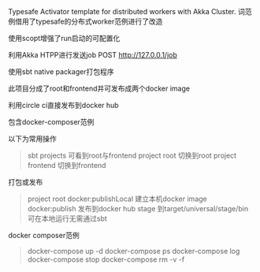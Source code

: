 Typesafe Activator template for distributed workers with Akka Cluster.
词范例借用了typesafe的分布式worker范例进行了改造

使用scopt增强了run启动的可配置化

利用Akka HTPP进行发送job
POST http://127.0.0.1/job

使用sbt native packager打包程序

此项目分成了root和frontend并可发布成两个docker image

利用circle ci直接发布到docker hub

包含docker-composer范例

以下为常用操作
> sbt
> projects
可看到root与frontend
> project root
切换到root
> project frontend
切换到frontend

打包或发布
> project root
> docker:publishLocal
建立本机docker image
> docker:publish
发布到docker hub
> stage
到target/universal/stage/bin 可在本地运行无需通过sbt

docker composer范例
> docker-compose up -d
> docker-compose ps
> docker-compose log
> docker-compose stop
> docker-compose rm -v -f
